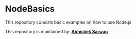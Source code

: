 # NodeBasics
This repository consists basic examples on how to use Node.js

This repository is maintained by:
**[Abhishek Sarwan](https://github.com/abhisheksarwan)**
